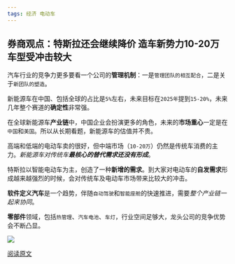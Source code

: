 ```yaml
---
tags: 经济 电动车
---
```


## 券商观点：特斯拉还会继续降价 造车新势力10-20万车型受冲击较大

汽车行业的竞争力更多要看一个公司的**管理机制**：一是`管理团队的相互配合`，二是关于`新团队的塑造`。

新能源车在中国、包括全球的占比是`5%`左右，未来目标在`2025年`提到`15-20%`，未来几年整个赛道的**确定性**非常强。

在全球新能源车**产业链**中，中国企业会扮演更多的角色，未来的**市场重心**一定是在`中国`和`美国`。所以从长期看题，新能源车的估值并不贵。

高端和低端的电动车卖的很好，但中端市场（`10-20万`）仍然是传统车消费的主力。*新能源车对传统车**最核心的替代需求还没有形成***。

特斯拉以智能电动车为主，创造了一种**新增的需求**。到大家对电动车的**自发需求**形成越来越强烈的时候，会对传统车及电动车市场带来比较大的冲击。

**软件定义汽车**是一个趋势，伴随`自动驾驶`和`智能座舱`的快速推进，需要*整个产业链一起来协同*。

**零部件**领域，包括`热管理`、`汽车电池`、`车灯`，行业空间足够大，龙头公司的竞争优势会不断凸显。

![](http://8.134.51.249/DailyRead/assets/images/0214.png)

[阅读原文](https://m.cnbeta.com/view/1090485.htm)
